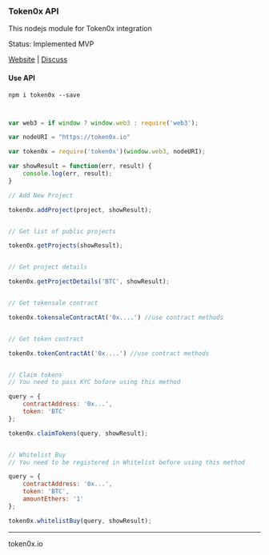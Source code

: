 ### Token0x API

This nodejs module for Token0x integration

Status: Implemented MVP

[Website](http://token0x.io) | [Discuss](https://t.me/token0x)

#### Use API

```
npm i token0x --save
```

```Javascript


var web3 = if window ? window.web3 : require('web3');

var nodeURI = "https://token0x.io"

var token0x = require('token0x')(window.web3, nodeURI);

var showResult = function(err, result) {
    console.log(err, result);
}

// Add New Project

token0x.addProject(project, showResult);


// Get list of public projects

token0x.getProjects(showResult);


// Get project details

token0x.getProjectDetails('BTC', showResult);


// Get tokensale contract

token0x.tokensaleContractAt('0x....') //use contract methods


// Get token contract

token0x.tokenContractAt('0x....') //use contract methods


// Claim tokens 
// You need to pass KYC bofore using this method

query = {
    contractAddress: '0x...',
    token: 'BTC'
};

token0x.claimTokens(query, showResult);


// Whitelist Buy 
// You need to be registered in Whitelist before using this method

query = {
    contractAddress: '0x...',
    token: 'BTC',
    amountEthers: '1'
};

token0x.whitelistBuy(query, showResult);

```


-----------------

token0x.io